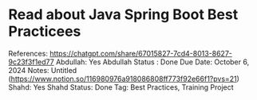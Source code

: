 # Read about Java Spring Boot Best Practicees

References: https://chatgpt.com/share/67015827-7cd4-8013-8627-9c23f3f1ed77
Abdullah: Yes
Abdullah Status : Done
Due Date: October 6, 2024
Notes: Untitled (https://www.notion.so/116980976a918086808ff773f92e66f1?pvs=21) 
Shahd: Yes
Shahd Status: Done
Tag: Best Practices, Training Project